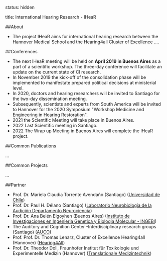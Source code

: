 
status: hidden

title: International Hearing Research - IHeaR 

##About
* The project IHeaR aims for international hearing research between the Hannover Medical School and the Hearing4all Cluster of Excellence ....


##Conferences
* The next IHeaR meeting will be held on **April 2019 in Buenos Aires** as a part of a scientific workshop. The three-day conference will facilitate an update on the current state of CI research.
* In November 2019 the kick-off of the consolidation phase will be implemented to manifestate prepared political decisions at ministerial level.
* In 2020, doctors and hearing researchers will be invited to Santiago for the two-day dissemination meeting.
* Subsequently, scientists and experts from South America will be invited to Hannover for the 2020 Symposium "Workshop Medicine and Engineering in Hearing Restoration".
* 2021 the Scientific Meeting will take place in Buenos Aires.
* 2022 Last Scientific meeting in Santiago.
* 2022 The Wrap up Meeting in Buenos Aires will complete the IHeaR project.

##Common Publications

...

##Common Projects

...


##Partner
* Prof. Dr. Mariela Claudia Torrente Avendaño (Santiago) ([Universidad de Chile](http://www.uchile.cl/))
* Prof. Dr. Paul H. Délano (Santiago) ([Laboratorio Neurobiología de la Audición Departamento Neurociencia](http://www.audicion.cl/))
* Prof. Dr. Ana Belén Elgoyhen (Buenos Aires) ([Instituto de Investigaciones en Ingenieria Genetica y Biologia Molecular - INGEBI](http://ingebi-conicet.gov.ar/es_fisiologia-y-genetica-de-la-audicion/))
* The Auditory and Cognition Center -Interdisciplinary research groups (Santiago) ([AUCO](http://www.auco.cl/))
* Prof. Prof. Dr. Thomas Lenarz, Cluster of Excellence Hearing4all (Hannover) ([Hearing4All](http://hearing4all.eu/EN/))
* Prof. Dr. Theodor Doll, Fraunhofer Institut für Toxikologie und Experimentelle Medizin (Hannover) ([Translationale Medizintechnik](https://www.item.fraunhofer.de/de/angebot/medizintechnik.html/))

